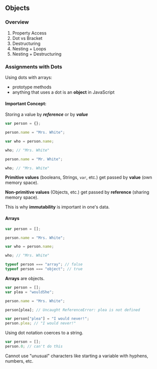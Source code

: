 ## Objects

### Overview

1. Property Access
2. Dot vs Bracket
3. Destructuring
4. Nesting + Loops
5. Nesting + Destructuring

### Assignments with Dots

Using dots with arrays:

- prototype methods
- anything that uses a dot is an **object** in JavaScript



#### Important Concept:

Storing a value by **_reference_** or by **_value_**

```javascript
var person = {};

person.name = "Mrs. White";

var who = person.name;

who; // "Mrs. White"

person.name = "Mr. White";

who; // "Mrs. White"
```

**Primitive values** (booleans, Strings, `var`, etc.) get passed by **value** (own memory space).

**Non-primitive values** (Objects, etc.) get passed by **reference** (sharing memory space).

This is why **immutability** is important in one's data.

#### Arrays

```javascript
var person = [];

person.name = "Mrs. White";

var who = person.name;

who; // "Mrs. White"

typeof person === "array"; // false
typeof person === "object"; // true
```

**Arrays** are objects.

```javascript
var person = [];
var plea = "wouldShe";

person.name = "Mrs. White";

person[plea]; // Uncaught ReferenceError: plea is not defined
```

```javascript
var person["plea"] = "I would never!";
person.plea; // "I would never!"
```

Using dot notation coerces to a string.

```javascript
var person = [];
person.0; // can't do this
```

Cannot use "unusual" characters like starting a variable with hyphens, numbers, etc.